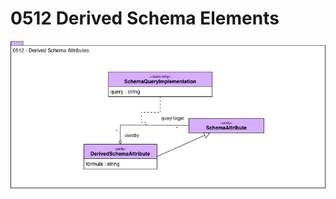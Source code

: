 <!-- SPDX-License-Identifier: CC-BY-4.0 -->
<!-- Copyright Contributors to the Egeria project. -->

# 0512 Derived Schema Elements

![UML](0512-Derived-Schema-Elements.png)